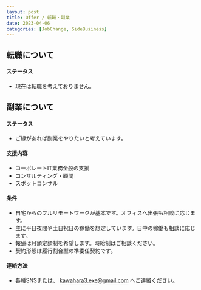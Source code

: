 ```yaml
---
layout: post
title: Offer / 転職・副業
date: 2023-04-06
categories: [JobChange, SideBusiness]
---
```


## 転職について

#### ステータス

- 現在は転職を考えておりません。

## 副業について

#### ステータス

- ご縁があれば副業をやりたいと考えています。

#### 支援内容

- コーポレートIT業務全般の支援
- コンサルティング・顧問
- スポットコンサル

#### 条件

- 自宅からのフルリモートワークが基本です。オフィスへ出張も相談に応じます。
- 主に平日夜間や土日祝日の稼働を想定しています。日中の稼働も相談に応じます。
- 報酬は月額定額制を希望します。時給制はご相談ください。
- 契約形態は履行割合型の準委任契約です。

#### 連絡方法

- 各種SNSまたは、 [kawahara3.exe@gmail.com](mailto:kawahara3.exe@gmail.com) へご連絡ください。